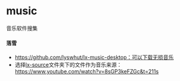 # music
音乐软件搜集

#### 落雪
  - https://github.com/lyswhut/lx-music-desktop：可以下载无损音乐
  - 选择[lx-source](./lx-source)文件夹下的文件作为音乐来源：https://www.youtube.com/watch?v=8sGP3keFZGc&t=211s
